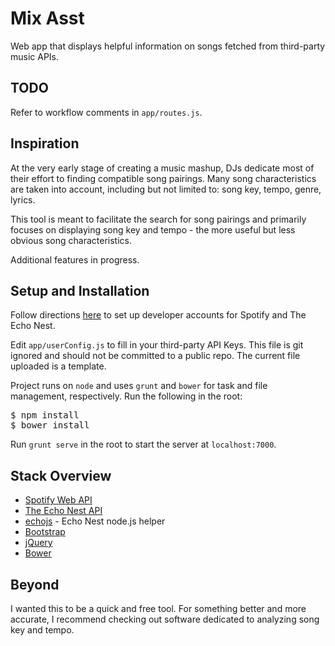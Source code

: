 # Mix Asst
Web app that displays helpful information on songs fetched from third-party music APIs.

## TODO
Refer to workflow comments in `app/routes.js`.

## Inspiration
At the very early stage of creating a music mashup, DJs dedicate most of their effort to finding compatible song pairings. Many song characteristics are taken into account, including but not limited to: song key, tempo, genre, lyrics.

This tool is meant to facilitate the search for song pairings and primarily focuses on displaying song key and tempo - the more useful but less obvious song characteristics.

Additional features in progress.

## Setup and Installation

Follow directions [here](http://static.echonest.com/enspex/) to set up developer accounts for Spotify and The Echo Nest.

Edit `app/userConfig.js` to fill in your third-party API Keys. This file is git ignored and should not be committed to a public repo. The current file uploaded is a template.

Project runs on `node` and uses `grunt` and `bower` for task and file management, respectively. Run the following in the root:
<pre>
$ npm install
$ bower install
</pre>

Run `grunt serve` in the root to start the server at `localhost:7000`.

## Stack Overview
- [Spotify Web API](https://developer.spotify.com/web-api/)
- [The Echo Nest API](http://developer.echonest.com/)
- [echojs](https://github.com/tcr/echojs) - Echo Nest node.js helper
- [Bootstrap](http://getbootstrap.com/)
- [jQuery](http://jquery.com/)
- [Bower](http://bower.io/)

## Beyond

I wanted this to be a quick and free tool. For something better and more accurate, I recommend checking out software dedicated to analyzing song key and tempo.